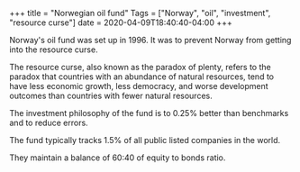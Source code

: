 +++
title = "Norwegian oil fund"
Tags = ["Norway", "oil", "investment", "resource curse"]
date = 2020-04-09T18:40:40-04:00
+++

Norway's oil fund was set up in 1996. It was to prevent Norway from getting into
the resource curse.

The resource curse, also known as the paradox of plenty, refers to the paradox that countries with an abundance of natural resources, tend to have less economic growth, less democracy, and worse development outcomes than countries with fewer natural resources.

The investment philosophy of the fund is to 0.25% better than benchmarks and
to reduce errors.

The fund typically tracks 1.5% of all public listed companies in the world.

They maintain a balance of 60:40 of equity to bonds ratio.

